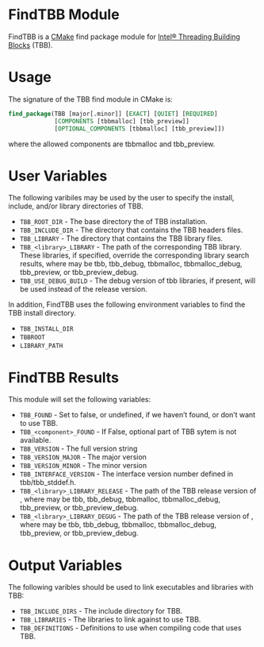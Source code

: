 # FindTBB Module
FindTBB is a [CMake](http://www.cmake.org) find package module for [Intel&reg; Threading Building Blocks](https://www.threadingbuildingblocks.org) (TBB).

# Usage
The signature of the TBB find module in CMake is:
```CMake
find_package(TBB [major[.minor]] [EXACT] [QUIET] [REQUIRED]
             [COMPONENTS [tbbmalloc] [tbb_preview]]
             [OPTIONAL_COMPONENTS [tbbmalloc] [tbb_preview]]) 
```
where the allowed components are tbbmalloc and tbb_preview.

# User Variables
The following varibiles may be used by the user to specify the install, include, and/or library directories of TBB. 

* ```TBB_ROOT_DIR``` - The base directory the of TBB installation.
* ```TBB_INCLUDE_DIR```  - The directory that contains the TBB headers files.
* ```TBB_LIBRARY``` - The directory that contains the TBB library files.
* ```TBB_<library>_LIBRARY``` - The path of the corresponding TBB library. These libraries, if specified, override the corresponding library search results, where <library> may be tbb, tbb_debug, tbbmalloc, tbbmalloc_debug, tbb_preview, or tbb_preview_debug.
* ```TBB_USE_DEBUG_BUILD``` - The debug version of tbb libraries, if present, will be used instead of the release version.

In addition, FindTBB uses the following environment variables to find the TBB install directory.

* ```TBB_INSTALL_DIR```
* ```TBBROOT```
* ```LIBRARY_PATH```

# FindTBB Results
This module will set the following variables:

* ```TBB_FOUND``` - Set to false, or undefined, if we haven’t found, or don’t want to use TBB.
* ```TBB_<component>_FOUND``` - If False, optional <component> part of TBB sytem is not available.
* ```TBB_VERSION``` - The full version string
* ```TBB_VERSION_MAJOR``` - The major version
* ```TBB_VERSION_MINOR``` - The minor version
* ```TBB_INTERFACE_VERSION``` - The interface version number defined in tbb/tbb_stddef.h.
* ```TBB_<library>_LIBRARY_RELEASE``` - The path of the TBB release version of <library>, where <library> may be tbb, tbb_debug, tbbmalloc, tbbmalloc_debug, tbb_preview, or tbb_preview_debug.
* ```TBB_<library>_LIBRARY_DEGUG``` - The path of the TBB release version of <library>, where <library> may be tbb, tbb_debug, tbbmalloc, tbbmalloc_debug, tbb_preview, or tbb_preview_debug.

# Output Variables
The following varibles should be used to link executables and libraries with TBB:

* ```TBB_INCLUDE_DIRS``` - The include directory for TBB.
* ```TBB_LIBRARIES``` - The libraries to link against to use TBB.
* ```TBB_DEFINITIONS``` - Definitions to use when compiling code that uses TBB.
